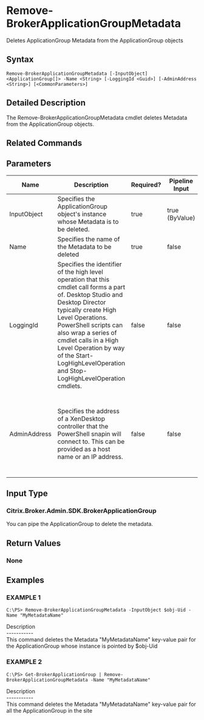 ﻿# Remove-BrokerApplicationGroupMetadata

   Deletes ApplicationGroup Metadata from the ApplicationGroup objects

## Syntax
```
Remove-BrokerApplicationGroupMetadata [-InputObject] <ApplicationGroup[]> -Name <String> [-LoggingId <Guid>] [-AdminAddress <String>] [<CommonParameters>]
```

## Detailed Description
   The Remove-BrokerApplicationGroupMetadata cmdlet deletes Metadata from the ApplicationGroup objects.

## Related Commands
## Parameters

| Name   | Description | Required? | Pipeline Input | Default Value |
| --- | --- | --- | --- | --- |
| InputObject | Specifies the ApplicationGroup object's instance whose Metadata is to be deleted. | true | true (ByValue) |  |
| Name | Specifies the name of the Metadata to be deleted | true | false |  |
| LoggingId | Specifies the identifier of the high level operation that this cmdlet call forms a part of. Desktop Studio and Desktop Director typically create High Level Operations. PowerShell scripts can also wrap a series of cmdlet calls in a High Level Operation by way of the Start-LogHighLevelOperation and Stop-LogHighLevelOperation cmdlets. | false | false |  |
| AdminAddress | Specifies the address of a XenDesktop controller that the PowerShell snapin will connect to. This can be provided as a host name or an IP address. | false | false | Localhost. Once a value is provided by any cmdlet, this value will become the default. |

## Input Type
### Citrix.Broker.Admin.SDK.BrokerApplicationGroup
   You can pipe the ApplicationGroup to delete the metadata.
## Return Values
### None
   
## Examples

### EXAMPLE 1
```
C:\PS> Remove-BrokerApplicationGroupMetadata -InputObject $obj-Uid -Name "MyMetadataName"
```
   Description<br>-----------<br>This command deletes the Metadata "MyMetadataName" key-value pair for the ApplicationGroup whose instance is pointed by $obj-Uid
### EXAMPLE 2
```
C:\PS> Get-BrokerApplicationGroup | Remove-BrokerApplicationGroupMetadata -Name "MyMetadataName"
```
   Description<br>-----------<br>This command deletes the Metadata "MyMetadataName" key-value pair for all the ApplicationGroup in the site
